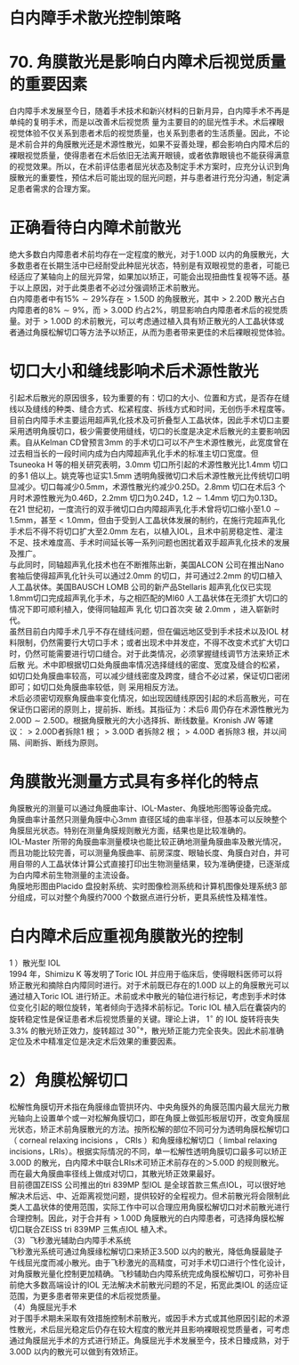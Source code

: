 # 白内障手术散光控制策略  
# 70. 角膜散光是影响白内障术后视觉质量的重要因素  
白内障手术发展至今日，随着手术技术和新兴材料的日新月异，白内障手术不再是单纯的复明手术，而是以改善术后视觉质 量为主要目的的屈光性手术。术后裸眼视觉体验不仅关系到患者术后的视觉质量，也关系到患者的生活质量。因此，不论是术前合并的角膜散光还是术源性散光，如果不妥善处理，都会影响白内障术后的裸眼视觉质量，使得患者在术后依旧无法离开眼镜，或者依靠眼镜也不能获得满意的视觉效果。所以，在术前评估患者屈光状态及制定手术方案时，应充分认识到角膜散光的重要性，预估术后可能出现的屈光问题，并与患者进行充分沟通，制定满足患者需求的合理方案。  
#  正确看待白内障术前散光  
绝大多数白内障患者术前均存在一定程度的散光，对于1.00D 以内的角膜散光，大多数患者在长期生活中已经耐受此种屈光状态，特别是有双眼视觉的患者，可能已经适应了某轴向上的屈光异常，如果加以矫正，可能会出现扭曲性复视等不适。基于以上原因，对于此类患者不必过分强调矫正术前散光。  
白内障患者中有$15\%\sim29\%$存在$>1.50\mathrm{D}$ 的角膜散光，其中$>2.20\mathrm{D}$ 散光占白内障患者的$8\%\sim9\%$，而$>3.00\mathrm{D}$ 约占$2\%$，明显影响白内障患者术后的视觉质量。对于$>1.00\mathrm{D}$ 的术前散光，可以考虑通过植入具有矫正散光的人工晶状体或者通过角膜松解切口等方法予以矫正，从而为患者带来更佳的术后裸眼视觉体验。  
#  切口大小和缝线影响术后术源性散光  
引起术后散光的原因很多，较为重要的有：切口的大小、位置和方式，是否存在缝线以及缝线的种类、缝合方式、松紧程度、拆线方式和时间，无创伤手术程度等。  
目前白内障手术主要运用超声乳化技术及可折叠型人工晶状体，因此手术切口主要采用透明角膜切口，极少需要使用缝线，切口的长度是决定术后散光的主要影响因素。自从Kelman CD曾预言$3\mathrm{mm}$ 的手术切口可以不产生术源性散光，此宽度曾在过去相当长的一段时间内成为白内障超声乳化手术的标准主切口宽度。但Tsuneoka H 等的相关研究表明，$3.0\mathrm{mm}$ 切口所引起的术源性散光比$1.4\mathrm{mm}$ 切口的多1 倍以上。姚克等也证实$1.5\mathrm{mm}$ 透明角膜微切口术后术源性散光比传统切口明显减少。切口每减少$0.5\mathrm{mm}$，术源性散光约减少0.25D。$2.8\mathrm{mm}$ 切口在术后3 个月时术源性散光为0.46D，$2.2\mathrm{mm}$ 切口为0.24D，$1.2\sim1.4\mathrm{mm}$ 切口为0.13D。  
在21 世纪初，一度流行的双手微切口白内障超声乳化手术曾将切口缩小至$1.0\sim1.5\mathrm{mm}$，甚至$<1.0\mathrm{mm}$，但由于受到人工晶状体发展的制约，在施行完超声乳化手术后不得不将切口扩大至$2.0\mathrm{mm}$ 左右，以植入IOL，且术中前房稳定性、灌注不足、技术难度高、手术时间延长等一系列问题也困扰着双手超声乳化技术的发展及推广。  
与此同时，同轴超声乳化技术也在不断推陈出新，美国ALCON 公司在推出Nano 套袖后使得超声乳化针头可以通过$2.0\mathrm{mm}$ 的切口，并可通过$2.2\mathrm{mm}$ 的切口植入人工晶状体。美国BAUSCH LOMB 公司的新产品Stellaris 超声乳化仪已实现$1.8\mathrm{mm}$切口完成超声乳化手术，与之相匹配的MI60 人工晶状体在无须扩大切口的情况下即可顺利植入，使得同轴超声 乳化 切口首次突 破 $2.0\mathrm{mm}$ ，进入崭新时代。  
虽然目前白内障手术几乎不存在缝线问题，但在偏远地区受到手术技术以及IOL 材料限制，仍然需要行大切口手术；或者出现术中并发症，不得不改变术式扩大切口时，仍然可能需要进行切口缝合。对于此类情况，必须掌握缝线调节方法来矫正术后散 光。术中即根据切口处角膜曲率情况选择缝线的密度、宽度及缝合的松紧，如切口处角膜曲率较高，可以减少缝线密度及跨度，缝合不必过紧，保证切口密闭即可；如切口处角膜曲率较低，则 采用相反方法。  
术后必须密切观察角膜曲率变化情况，如出现因缝线原因引起的术后高散光，可在保证伤口密闭的原则上，提前拆、断线。其指征为：术后6 周仍存在术源性散光为$2.00\mathrm{D}\sim2.50\mathrm{D}$。根据角膜散光的大小选择拆、断线数量。Kronish JW 等建议：$>2.00\mathrm{D}$者拆除1 根；$>3.00\mathrm{D}$ 者拆除2 根；$>4.00\mathrm{D}$ 者拆除3 根，并以间隔、间断拆、断线为原则。  
#  角膜散光测量方式具有多样化的特点  
角膜散光的测量可以通过角膜曲率计、IOL-Master、角膜地形图等设备完成。  
角膜曲率计虽然只测量角膜中心$3\mathrm{mm}$ 直径区域的曲率半径，但基本可以反映整个角膜屈光状态。特别在测量角膜规则散光方面，结果也是比较准确的。  
IOL-Master 所带的角膜曲率测量模块也能比较正确地测量角膜曲率及散光情况，而且功能比较完善，可以测量角膜曲率、前房深度、眼轴长度、角膜白对白，并可用自带的人工晶状体计算公式直接打印出生物测量结果，较为准确便捷，已逐渐成为白内障术前生物测量的主流设备。  
角膜地形图由Placido 盘投射系统、实时图像检测系统和计算机图像处理系统3 部分组成，可以对整个角膜约7000 个数据点进行分析，更具系统性及精准性。  
#  白内障术后应重视角膜散光的控制  
1 ）散光型 IOL  
1994 年，Shimizu K 等发明了Toric IOL 并应用于临床后，使得眼科医师可以将矫正散光和摘除白内障同时进行。对于术前既已存在的1.00D 以上的角膜散光可以通过植入Toric IOL 进行矫正。术前或术中散光的轴位进行标记，考虑到手术时体位变化引起的眼位旋转，笔者倾向于选择术前标记。Toric IOL 植入后在囊袋内的旋转稳定性是保证患者术后视觉质量的关键。理论上讲， $1^{\circ}$ 的 IOL  旋转将丧失 $3.3\%$   的散光矫正效力，旋转超过 $30^{\circ}$°，散光矫正能力完全丧失。因此术前准确定位及术中精准定位是决定术后效果的重要因素。  
# 2）角膜松解切口  
松解性角膜切开术指在角膜缘血管拱环内、中央角膜外的角膜范围内最大屈光力散光轴向上设置单个或一对松解角膜切口，即在角膜上做弧形板层切开，改变角膜屈光状态，矫正术前角膜散光的方法。按所松解的部位不同可分为透明角膜松解切口（ corneal relaxing incisions ， CRIs ）和角膜缘松解切口（ limbal  relaxing incisions，LRIs）。根据实际情况的不同，单一松解性透明角膜切口最多可以矫正 3.00D 的散光，白内障术中联合LRIs术可矫正术前存在的＞5.00D 的规则散光。而在最大角膜曲率径线上做成对切口，其散光矫正效果最好。  
目前德国ZEISS 公司推出的tri 839MP 型IOL 是全球首款三焦点IOL，可以很好地解决术后远、中、近距离视觉问题，提供较好的全程视力。但术前散光将会限制此类人工晶状体的使用范围，实际工作中可以合理应用角膜松解切口对术前散光进行合理控制。因此，对于合并有$>1.00\mathrm{D}$ 角膜散光的白内障患者，可选择角膜松解切口联合ZEISS tri 839MP 三焦点IOL 植入术。  
（3）飞秒激光辅助白内障手术系统  
飞秒激光系统可通过角膜缘松解切口来矫正3.50D 以内的散光，降低角膜最陡子午线屈光度而减小散光。由于飞秒激光的高精度，可对手术切口进行个性化设计，对角膜散光量化控制更加精确。飞秒辅助白内障系统完成角膜松解切口，可弥补目前绝大多数高端设计的IOL 无法解决术前散光问题的不足，拓宽此类IOL 的适应证范围，为更多患者带来更佳的术后视觉质量。  
（4）角膜屈光手术  
对于围手术期未采取有效措施控制术前散光，或因手术方式或其他原因引起的术源性散光，术后屈光稳定后仍存在较大程度的散光并且影响裸眼视觉质量者，可考虑通过角膜屈光手术的方式进行矫正。角膜屈光手术发展至今，技术日臻成熟，对于3.00D 以内的散光可以做到有效矫正。  
